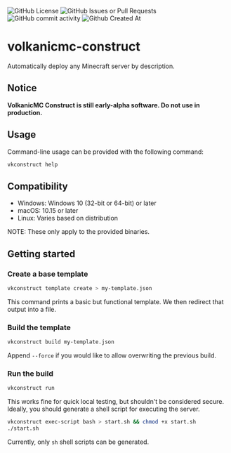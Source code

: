 ![GitHub License](https://img.shields.io/github/license/8Bitz0/volkanicmc-construct)
![GitHub Issues or Pull Requests](https://img.shields.io/github/issues/8Bitz0/volkanicmc-construct)
![GitHub commit activity](https://img.shields.io/github/commit-activity/t/8Bitz0/volkanicmc-construct)
![Github Created At](https://img.shields.io/github/created-at/8Bitz0/volkanicmc-construct)

# volkanicmc-construct

Automatically deploy any Minecraft server by description.

## Notice
**VolkanicMC Construct is still early-alpha software. Do not use in production.**

## Usage
Command-line usage can be provided with the following command:
```sh
vkconstruct help
```

## Compatibility
- Windows: Windows 10 (32-bit or 64-bit) or later
- macOS: 10.15 or later
- Linux: Varies based on distribution

NOTE: These only apply to the provided binaries.

## Getting started

### Create a base template
```sh
vkconstruct template create > my-template.json
```

This command prints a basic but functional template. We then redirect that output into a file.

### Build the template
```sh
vkconstruct build my-template.json
```

Append `--force` if you would like to allow overwriting the previous build.

### Run the build
```sh
vkconstruct run
```

This works fine for quick local testing, but shouldn't be considered secure. Ideally, you should generate a shell script for executing the server.

```sh
vkconstruct exec-script bash > start.sh && chmod +x start.sh
./start.sh
```

Currently, only `sh` shell scripts can be generated.
